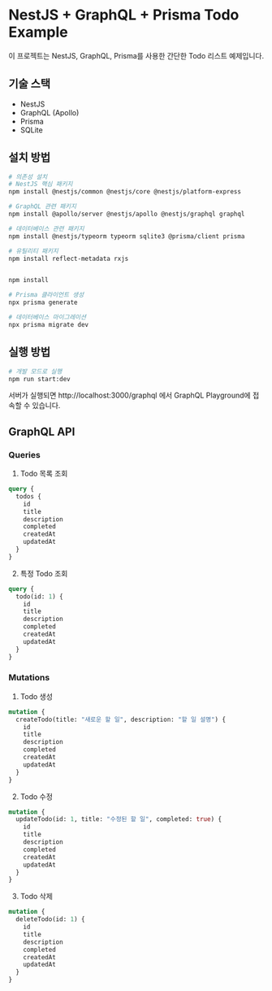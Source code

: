 # NestJS + GraphQL + Prisma Todo Example

이 프로젝트는 NestJS, GraphQL, Prisma를 사용한 간단한 Todo 리스트 예제입니다.

## 기술 스택

- NestJS
- GraphQL (Apollo)
- Prisma
- SQLite

## 설치 방법

```bash
# 의존성 설치
# NestJS 핵심 패키지
npm install @nestjs/common @nestjs/core @nestjs/platform-express

# GraphQL 관련 패키지
npm install @apollo/server @nestjs/apollo @nestjs/graphql graphql

# 데이터베이스 관련 패키지
npm install @nestjs/typeorm typeorm sqlite3 @prisma/client prisma

# 유틸리티 패키지
npm install reflect-metadata rxjs


npm install

# Prisma 클라이언트 생성
npx prisma generate

# 데이터베이스 마이그레이션
npx prisma migrate dev
```

## 실행 방법

```bash
# 개발 모드로 실행
npm run start:dev
```

서버가 실행되면 http://localhost:3000/graphql 에서 GraphQL Playground에 접속할 수 있습니다.

## GraphQL API

### Queries

1. Todo 목록 조회

```graphql
query {
  todos {
    id
    title
    description
    completed
    createdAt
    updatedAt
  }
}
```

2. 특정 Todo 조회

```graphql
query {
  todo(id: 1) {
    id
    title
    description
    completed
    createdAt
    updatedAt
  }
}
```

### Mutations

1. Todo 생성

```graphql
mutation {
  createTodo(title: "새로운 할 일", description: "할 일 설명") {
    id
    title
    description
    completed
    createdAt
    updatedAt
  }
}
```

2. Todo 수정

```graphql
mutation {
  updateTodo(id: 1, title: "수정된 할 일", completed: true) {
    id
    title
    description
    completed
    createdAt
    updatedAt
  }
}
```

3. Todo 삭제

```graphql
mutation {
  deleteTodo(id: 1) {
    id
    title
    description
    completed
    createdAt
    updatedAt
  }
}
```
